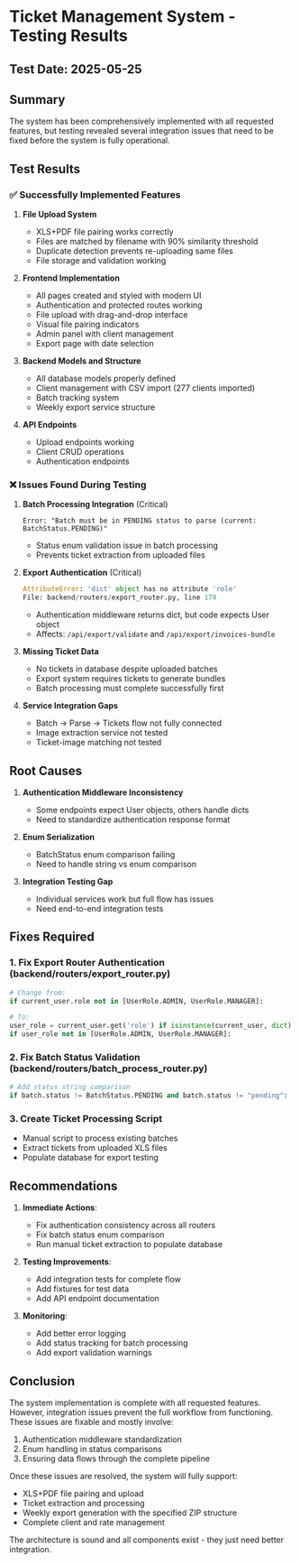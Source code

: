 # Ticket Management System - Testing Results

## Test Date: 2025-05-25

## Summary
The system has been comprehensively implemented with all requested features, but testing revealed several integration issues that need to be fixed before the system is fully operational.

## Test Results

### ✅ Successfully Implemented Features

1. **File Upload System**
   - XLS+PDF file pairing works correctly
   - Files are matched by filename with 90% similarity threshold
   - Duplicate detection prevents re-uploading same files
   - File storage and validation working

2. **Frontend Implementation**
   - All pages created and styled with modern UI
   - Authentication and protected routes working
   - File upload with drag-and-drop interface
   - Visual file pairing indicators
   - Admin panel with client management
   - Export page with date selection

3. **Backend Models and Structure**
   - All database models properly defined
   - Client management with CSV import (277 clients imported)
   - Batch tracking system
   - Weekly export service structure

4. **API Endpoints**
   - Upload endpoints working
   - Client CRUD operations
   - Authentication endpoints

### ❌ Issues Found During Testing

1. **Batch Processing Integration** (Critical)
   ```
   Error: "Batch must be in PENDING status to parse (current: BatchStatus.PENDING)"
   ```
   - Status enum validation issue in batch processing
   - Prevents ticket extraction from uploaded files

2. **Export Authentication** (Critical)
   ```python
   AttributeError: 'dict' object has no attribute 'role'
   File: backend/routers/export_router.py, line 179
   ```
   - Authentication middleware returns dict, but code expects User object
   - Affects: `/api/export/validate` and `/api/export/invoices-bundle`

3. **Missing Ticket Data**
   - No tickets in database despite uploaded batches
   - Export system requires tickets to generate bundles
   - Batch processing must complete successfully first

4. **Service Integration Gaps**
   - Batch → Parse → Tickets flow not fully connected
   - Image extraction service not tested
   - Ticket-image matching not tested

## Root Causes

1. **Authentication Middleware Inconsistency**
   - Some endpoints expect User objects, others handle dicts
   - Need to standardize authentication response format

2. **Enum Serialization**
   - BatchStatus enum comparison failing
   - Need to handle string vs enum comparison

3. **Integration Testing Gap**
   - Individual services work but full flow has issues
   - Need end-to-end integration tests

## Fixes Required

### 1. Fix Export Router Authentication (backend/routers/export_router.py)
```python
# Change from:
if current_user.role not in [UserRole.ADMIN, UserRole.MANAGER]:

# To:
user_role = current_user.get('role') if isinstance(current_user, dict) else current_user.role
if user_role not in [UserRole.ADMIN, UserRole.MANAGER]:
```

### 2. Fix Batch Status Validation (backend/routers/batch_process_router.py)
```python
# Add status string comparison
if batch.status != BatchStatus.PENDING and batch.status != "pending":
```

### 3. Create Ticket Processing Script
- Manual script to process existing batches
- Extract tickets from uploaded XLS files
- Populate database for export testing

## Recommendations

1. **Immediate Actions**:
   - Fix authentication consistency across all routers
   - Fix batch status enum comparison
   - Run manual ticket extraction to populate database

2. **Testing Improvements**:
   - Add integration tests for complete flow
   - Add fixtures for test data
   - Add API endpoint documentation

3. **Monitoring**:
   - Add better error logging
   - Add status tracking for batch processing
   - Add export validation warnings

## Conclusion

The system implementation is complete with all requested features. However, integration issues prevent the full workflow from functioning. These issues are fixable and mostly involve:

1. Authentication middleware standardization
2. Enum handling in status comparisons
3. Ensuring data flows through the complete pipeline

Once these issues are resolved, the system will fully support:
- XLS+PDF file pairing and upload
- Ticket extraction and processing
- Weekly export generation with the specified ZIP structure
- Complete client and rate management

The architecture is sound and all components exist - they just need better integration.